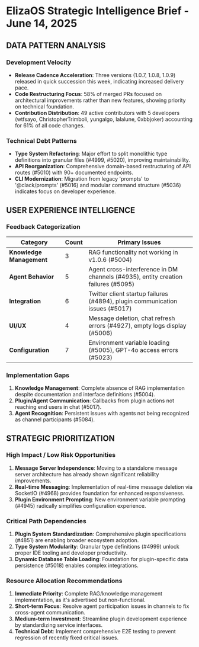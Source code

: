 # ElizaOS Strategic Intelligence Brief - June 14, 2025

## DATA PATTERN ANALYSIS

### Development Velocity
- **Release Cadence Acceleration**: Three versions (1.0.7, 1.0.8, 1.0.9) released in quick succession this week, indicating increased delivery pace.
- **Code Restructuring Focus**: 58% of merged PRs focused on architectural improvements rather than new features, showing priority on technical foundation.
- **Contribution Distribution**: 49 active contributors with 5 developers (wtfsayo, ChristopherTrimboli, yungalgo, lalalune, 0xbbjoker) accounting for 61% of all code changes.

### Technical Debt Patterns
- **Type System Refactoring**: Major effort to split monolithic type definitions into granular files (#4999, #5020), improving maintainability.
- **API Reorganization**: Comprehensive domain-based restructuring of API routes (#5010) with 90+ documented endpoints.
- **CLI Modernization**: Migration from legacy 'prompts' to '@clack/prompts' (#5016) and modular command structure (#5036) indicates focus on developer experience.

## USER EXPERIENCE INTELLIGENCE

### Feedback Categorization
| Category | Count | Primary Issues |
|----------|-------|----------------|
| **Knowledge Management** | 3 | RAG functionality not working in v1.0.6 (#5004) |
| **Agent Behavior** | 5 | Agent cross-interference in DM channels (#4935), entity creation failures (#5095) |
| **Integration** | 6 | Twitter client startup failures (#4894), plugin communication issues (#5017) |
| **UI/UX** | 4 | Message deletion, chat refresh errors (#4927), empty logs display (#5006) |
| **Configuration** | 7 | Environment variable loading (#5005), GPT-4o access errors (#5023) |

### Implementation Gaps
1. **Knowledge Management**: Complete absence of RAG implementation despite documentation and interface definitions (#5004).
2. **Plugin/Agent Communication**: Callbacks from plugin actions not reaching end users in chat (#5017).
3. **Agent Recognition**: Persistent issues with agents not being recognized as channel participants (#5084).

## STRATEGIC PRIORITIZATION

### High Impact / Low Risk Opportunities
1. **Message Server Independence**: Moving to a standalone message server architecture has already shown significant reliability improvements.
2. **Real-time Messaging**: Implementation of real-time message deletion via SocketIO (#4968) provides foundation for enhanced responsiveness.
3. **Plugin Environment Prompting**: New environment variable prompting (#4945) radically simplifies configuration experience.

### Critical Path Dependencies
1. **Plugin System Standardization**: Comprehensive plugin specifications (#4851) are enabling broader ecosystem adoption.
2. **Type System Modularity**: Granular type definitions (#4999) unlock proper IDE tooling and developer productivity.
3. **Dynamic Database Table Loading**: Foundation for plugin-specific data persistence (#5018) enables complex integrations.

### Resource Allocation Recommendations
1. **Immediate Priority**: Complete RAG/knowledge management implementation, as it's advertised but non-functional.
2. **Short-term Focus**: Resolve agent participation issues in channels to fix cross-agent communication.
3. **Medium-term Investment**: Streamline plugin development experience by standardizing service interfaces.
4. **Technical Debt**: Implement comprehensive E2E testing to prevent regression of recently fixed critical issues.